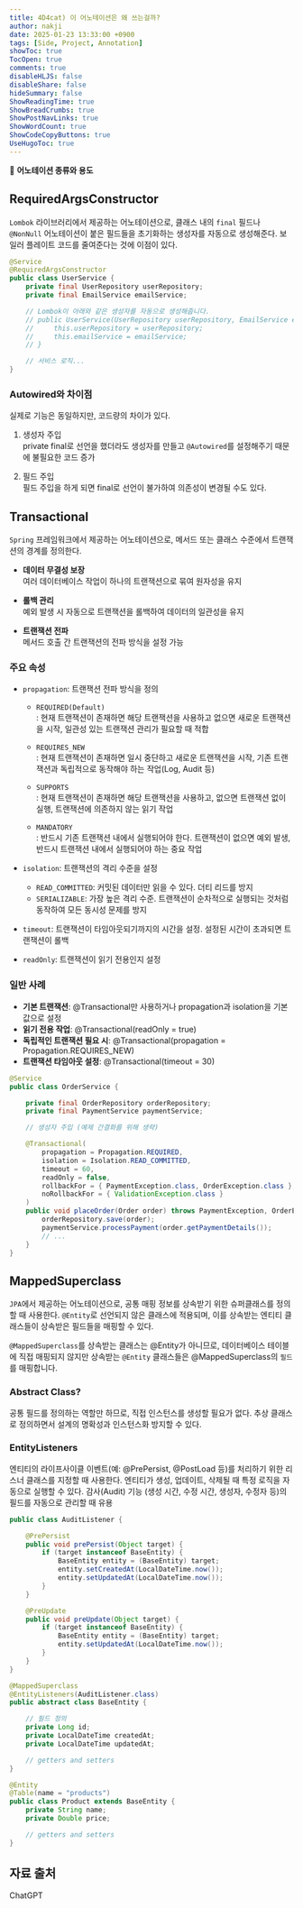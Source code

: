 ```yaml
---
title: 4D4cat) 이 어노테이션은 왜 쓰는걸까?
author: nakji
date: 2025-01-23 13:33:00 +0900
tags: [Side, Project, Annotation]
showToc: true
TocOpen: true
comments: true
disableHLJS: false
disableShare: false
hideSummary: false
ShowReadingTime: true
ShowBreadCrumbs: true
ShowPostNavLinks: true
ShowWordCount: true
ShowCodeCopyButtons: true
UseHugoToc: true
---
```

🔔 **어노테이션 종류와 용도**   

## **RequiredArgsConstructor**
`Lombok` 라이브러리에서 제공하는 어노테이션으로, 클래스 내의 `final` 필드나 `@NonNull` 어노테이션이 붙은 필드들을 초기화하는 생성자를 자동으로 생성해준다. 보일러 플레이트 코드를 줄여준다는 것에 이점이 있다.

```java
@Service
@RequiredArgsConstructor
public class UserService {
    private final UserRepository userRepository;
    private final EmailService emailService;

    // Lombok이 아래와 같은 생성자를 자동으로 생성해줍니다.
    // public UserService(UserRepository userRepository, EmailService emailService) {
    //     this.userRepository = userRepository;
    //     this.emailService = emailService;
    // }

    // 서비스 로직...
}
```

### **Autowired와 차이점**
실제로 기능은 동일하지만, 코드량의 차이가 있다.

1. 생성자 주입  
private final로 선언을 했더라도 생성자를 만들고 `@Autowired`를 설정해주기 때문에 불필요한 코드 증가

2. 필드 주입    
필드 주입을 하게 되면 final로 선언이 불가하여 의존성이 변경될 수도 있다.

## **Transactional**
`Spring` 프레임워크에서 제공하는 어노테이션으로, 메서드 또는 클래스 수준에서 트랜잭션의 경계를 정의한다.
- **데이터 무결성 보장**    
여러 데이터베이스 작업이 하나의 트랜잭션으로 묶여 원자성을 유지

- **롤백 관리**     
예외 발생 시 자동으로 트랜잭션을 롤백하여 데이터의 일관성을 유지

- **트랜잭션 전파**     
메서드 호출 간 트랜잭션의 전파 방식을 설정 가능

### **주요 속성**
- `propagation`: 트랜잭션 전파 방식을 정의
    - `REQUIRED(Default)`   
    : 현재 트랜잭션이 존재하면 해당 트랜잭션을 사용하고 없으면 새로운 트랜잭션을 시작, 일관성 있는 트랜잭션 관리가 필요할 때 적합

    - `REQUIRES_NEW`    
    : 현재 트랜잭션이 존재하면 일시 중단하고 새로운 트랜잭션을 시작, 기존 트랜잭션과 독립적으로 동작해야 하는 작업(Log, Audit 등)

    - `SUPPORTS`    
    : 현재 트랜잭션이 존재하면 해당 트랜잭션을 사용하고, 없으면 트랜잭션 없이 실행, 트랜잭션에 의존하지 않는 읽기 작업

    - `MANDATORY`   
    : 반드시 기존 트랜잭션 내에서 실행되어야 한다. 트랜잭션이 없으면 예외 발생, 반드시 트랜잭션 내에서 실행되어야 하는 중요 작업

- `isolation`: 트랜잭션의 격리 수준을 설정
    - `READ_COMMITTED`: 커밋된 데이터만 읽을 수 있다. 더티 리드를 방지
    - `SERIALIZABLE`: 가장 높은 격리 수준. 트랜잭션이 순차적으로 실행되는 것처럼 동작하여 모든 동시성 문제를 방지

- `timeout`: 트랜잭션이 타임아웃되기까지의 시간을 설정. 설정된 시간이 초과되면 트랜잭션이 롤백

- `readOnly`: 트랜잭션이 읽기 전용인지 설정

### **일반 사례**
- **기본 트랜잭션**: @Transactional만 사용하거나 propagation과 isolation을 기본값으로 설정
- **읽기 전용 작업**: @Transactional(readOnly = true)
- **독립적인 트랜잭션 필요 시**: @Transactional(propagation = Propagation.REQUIRES_NEW)
- **트랜잭션 타임아웃 설정**: @Transactional(timeout = 30)

```java
@Service
public class OrderService {

    private final OrderRepository orderRepository;
    private final PaymentService paymentService;

    // 생성자 주입 (예제 간결화를 위해 생략)

    @Transactional(
        propagation = Propagation.REQUIRED,
        isolation = Isolation.READ_COMMITTED,
        timeout = 60,
        readOnly = false,
        rollbackFor = { PaymentException.class, OrderException.class },
        noRollbackFor = { ValidationException.class }
    )
    public void placeOrder(Order order) throws PaymentException, OrderException, ValidationException {
        orderRepository.save(order);
        paymentService.processPayment(order.getPaymentDetails());
        // ...
    }
}
```

## **MappedSuperclass**
`JPA`에서 제공하는 어노테이션으로, 공통 매핑 정보를 상속받기 위한 슈퍼클래스를 정의할 때 사용한다. `@Entity`로 선언되지 않은 클래스에 적용되며, 이를 상속받는 엔티티 클래스들이 상속받은 필드들을 매핑할 수 있다.

`@MappedSuperclass`를 상속받는 클래스는 @Entity가 아니므로, 데이터베이스 테이블에 직접 매핑되지 않지만 상속받는 `@Entity` 클래스들은 @MappedSuperclass의 `필드`를 매핑합니다.

### **Abstract Class?**
공통 필드를 정의하는 역할만 하므로, 직접 인스턴스를 생성할 필요가 없다. 추상 클래스로 정의하면서 설계의 명확성과 인스턴스화 방지할 수 있다.

### **EntityListeners**
엔티티의 라이프사이클 이벤트(예: @PrePersist, @PostLoad 등)를 처리하기 위한 리스너 클래스를 지정할 때 사용한다. 엔티티가 생성, 업데이트, 삭제될 때 특정 로직을 자동으로 실행할 수 있다. 감사(Audit) 기능 (생성 시간, 수정 시간, 생성자, 수정자 등)의 필드를 자동으로 관리할 때 유용

```java
public class AuditListener {

    @PrePersist
    public void prePersist(Object target) {
        if (target instanceof BaseEntity) {
            BaseEntity entity = (BaseEntity) target;
            entity.setCreatedAt(LocalDateTime.now());
            entity.setUpdatedAt(LocalDateTime.now());
        }
    }

    @PreUpdate
    public void preUpdate(Object target) {
        if (target instanceof BaseEntity) {
            BaseEntity entity = (BaseEntity) target;
            entity.setUpdatedAt(LocalDateTime.now());
        }
    }
}

@MappedSuperclass
@EntityListeners(AuditListener.class)
public abstract class BaseEntity {

    // 필드 정의
    private Long id;
    private LocalDateTime createdAt;
    private LocalDateTime updatedAt;

    // getters and setters
}

@Entity
@Table(name = "products")
public class Product extends BaseEntity {
    private String name;
    private Double price;

    // getters and setters
}
```

## **자료 출처**
ChatGPT